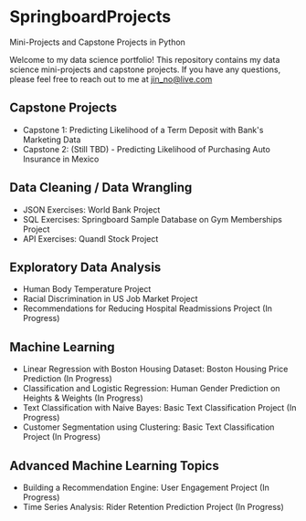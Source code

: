# SpringboardProjects
Mini-Projects and Capstone Projects in Python

Welcome to my data science portfolio! This repository contains my data science mini-projects and capstone projects. If you have any questions, please feel free to reach out to me at jin_no@live.com

## Capstone Projects
* Capstone 1: Predicting Likelihood of a Term Deposit with Bank's Marketing Data
* Capstone 2: (Still TBD) - Predicting Likelihood of Purchasing Auto Insurance in Mexico

## Data Cleaning / Data Wrangling
* JSON Exercises: World Bank Project
* SQL Exercises: Springboard Sample Database on Gym Memberships Project
* API Exercises: Quandl Stock Project

## Exploratory Data Analysis
* Human Body Temperature Project
* Racial Discrimination in US Job Market Project
* Recommendations for Reducing Hospital Readmissions Project (In Progress)

## Machine Learning
* Linear Regression with Boston Housing Dataset: Boston Housing Price Prediction (In Progress)
* Classification and Logistic Regression: Human Gender Prediction on Heights & Weights (In Progress)
* Text Classification with Naive Bayes: Basic Text Classification Project (In Progress)
* Customer Segmentation using Clustering: Basic Text Classification Project (In Progress)

## Advanced Machine Learning Topics
* Building a Recommendation Engine: User Engagement Project (In Progress)
* Time Series Analysis: Rider Retention Prediction Project (In Progress)

